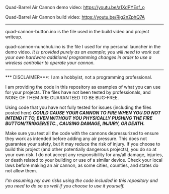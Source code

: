 Quad-Barrel Air Cannon demo video: https://youtu.be/a1XdPYEsf_o

Quad-Barrel Air Cannon build video: https://youtu.be/Rig2nZphQ7A

--------

quad-cannon-button.ino is the file used in the build video and project writeup.

quad-cannon-nunchuk.ino is the file I used for my personal launcher in the demo video.
*It is provided purely as an example; you will need to work out your own hardware additions/
programming changes in order to use a wireless controller to operate your cannon.*

--------

*** DISCLAIMER***: I am a hobbyist, not a programming professional.

I am providing the code in this repository as examples of what you can use for your projects.
The files have not been tested by professionals, and NONE OF THEM ARE GUARANTEED TO BE BUG-FREE.

Using code that you have not fully tested for issues (including the files posted here) ***COULD
CAUSE YOUR CANNON TO FIRE WHEN YOU DO NOT INTEND IT TO, EVEN WITHOUT YOU PHYSICALLY PUSHING THE FIRE
BUTTON/TRIGGER/ETC., CAUSING DAMAGE, INJURY, OR DEATH.***

Make sure you test all the code with the cannons depressurized to ensure they work as intended before adding
any air pressure. This does not guarantee your safety, but it may reduce the risk of injury. If you choose to
build this project (and other potentially dangerous projects), you do so at your own risk. I do not accept any
responsibility for any/all damage, injuries, or death related to your building or use of a similar device.
Check your local laws before making an air cannon, as some cities, counties, and states do not allow them.

*I'm assuming my own risks using the code included in this repository and you need to do so as well if you
choose to use it yourself.*
